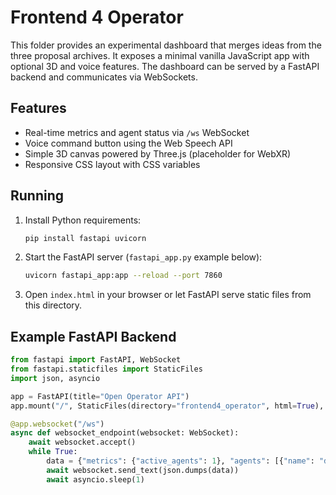 # Frontend 4 Operator

This folder provides an experimental dashboard that merges ideas from the three proposal archives. It exposes a minimal vanilla JavaScript app with optional 3D and voice features. The dashboard can be served by a FastAPI backend and communicates via WebSockets.

## Features
- Real-time metrics and agent status via `/ws` WebSocket
- Voice command button using the Web Speech API
- Simple 3D canvas powered by Three.js (placeholder for WebXR)
- Responsive CSS layout with CSS variables

## Running
1. Install Python requirements:
   ```bash
   pip install fastapi uvicorn
   ```
2. Start the FastAPI server (`fastapi_app.py` example below):
   ```bash
   uvicorn fastapi_app:app --reload --port 7860
   ```
3. Open `index.html` in your browser or let FastAPI serve static files from this directory.

## Example FastAPI Backend
```python
from fastapi import FastAPI, WebSocket
from fastapi.staticfiles import StaticFiles
import json, asyncio

app = FastAPI(title="Open Operator API")
app.mount("/", StaticFiles(directory="frontend4_operator", html=True), name="static")

@app.websocket("/ws")
async def websocket_endpoint(websocket: WebSocket):
    await websocket.accept()
    while True:
        data = {"metrics": {"active_agents": 1}, "agents": [{"name": "demo", "status": "running"}]}
        await websocket.send_text(json.dumps(data))
        await asyncio.sleep(1)
```
